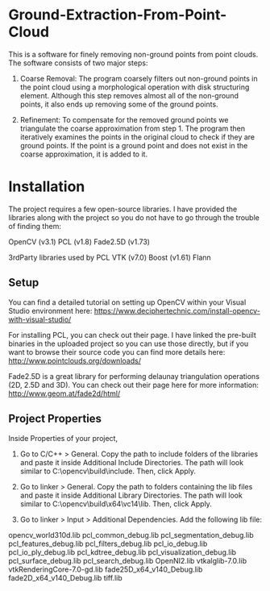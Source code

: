 # Ground-Extraction-From-Point-Cloud
This is a software for finely removing non-ground points from point clouds. The software consists of two major steps: 

1) Coarse Removal: The program coarsely filters out non-ground points in the point cloud using a morphological operation with disk structuring element. Although this step removes almost all of the non-ground points, it also ends up removing some of the ground points.

2) Refinement: To compensate for the removed ground points we triangulate the coarse approximation from step 1. The program then iteratively examines the points in the original cloud to check if they are ground points. If the point is a ground point and does not exist in the coarse approximation, it is added to it.

# Installation
The project requires a few open-source libraries. I have provided the libraries along with the project so you do not have to go through the trouble of finding them:

OpenCV (v3.1)
PCL (v1.8)
Fade2.5D (v1.73)

3rdParty libraries used by PCL
VTK (v7.0)
Boost (v1.61)
Flann

## Setup
You can find a detailed tutorial on setting up OpenCV within your Visual Studio environment here:
https://www.deciphertechnic.com/install-opencv-with-visual-studio/

For installing PCL, you can check out their page. I have linked the pre-built binaries in the uploaded project so you can use those directly, but if you want to browse their source code you can find more details here:
http://www.pointclouds.org/downloads/

Fade2.5D is a great library for performing delaunay triangulation operations (2D, 2.5D and 3D). You can check out their page here for more information:
http://www.geom.at/fade2d/html/

## Project Properties
Inside Properties of your project,

1. Go to C/C++ > General. Copy the path to include folders of the libraries and paste it inside Additional Include Directories. The path will look similar to C:\opencv\build\include. Then, click Apply.

2. Go to linker > General. Copy the path to folders containing the  lib files and paste it inside Additional Library Directories. The path will look similar to C:\opencv\build\x64\vc14\lib. Then, click Apply.

3. Go to linker > Input > Additional Dependencies. Add the following lib file: 

opencv_world310d.lib
pcl_common_debug.lib
pcl_segmentation_debug.lib
pcl_features_debug.lib
pcl_filters_debug.lib
pcl_io_debug.lib
pcl_io_ply_debug.lib
pcl_kdtree_debug.lib
pcl_visualization_debug.lib
pcl_surface_debug.lib
pcl_search_debug.lib
OpenNI2.lib
vtkalglib-7.0.lib
vtkRenderingCore-7.0-gd.lib
fade25D_x64_v140_Debug.lib
fade2D_x64_v140_Debug.lib
tiff.lib
